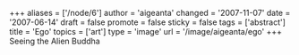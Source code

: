 +++
aliases = ['/node/6']
author = 'aigeanta'
changed = '2007-11-07'
date = '2007-06-14'
draft = false
promote = false
sticky = false
tags = ['abstract']
title = 'Ego'
topics = ['art']
type = 'image'
url = '/image/aigeanta/ego'
+++
Seeing the Alien Buddha


